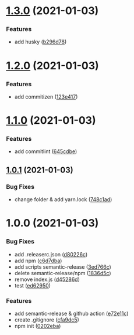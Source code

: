 # [1.3.0](https://github.com/bromso/school-frontend/compare/v1.2.0...v1.3.0) (2021-01-03)


### Features

* add husky ([b296d78](https://github.com/bromso/school-frontend/commit/b296d7819097db7090930e5dd0b0dd89548332ca))

# [1.2.0](https://github.com/bromso/school-frontend/compare/v1.1.0...v1.2.0) (2021-01-03)


### Features

* add commitizen ([123e417](https://github.com/bromso/school-frontend/commit/123e417b06e7b3108969c61df4d9cc5f973f7f24))

# [1.1.0](https://github.com/bromso/school-frontend/compare/v1.0.1...v1.1.0) (2021-01-03)


### Features

* add commitlint ([645cdbe](https://github.com/bromso/school-frontend/commit/645cdbe7d08c02aebc2f296feacb355e7ad2bef3))

## [1.0.1](https://github.com/bromso/school-frontend/compare/v1.0.0...v1.0.1) (2021-01-03)


### Bug Fixes

* change folder & add yarn.lock ([748c1ad](https://github.com/bromso/school-frontend/commit/748c1ad6fe303f0d5cdf15f70bf9ce935d82142c))

# 1.0.0 (2021-01-03)


### Bug Fixes

* add .releaserc.json ([d80226c](https://github.com/bromso/school-frontend/commit/d80226c01d193d6bd1c533f7d3407dae41a01cc2))
* add npm ([c6d7dba](https://github.com/bromso/school-frontend/commit/c6d7dba8ad3e2d00d063c689cddd18c8b1e8eb58))
* add scripts semantic-release ([3ed766c](https://github.com/bromso/school-frontend/commit/3ed766cdc59a5e0a1298d1e3173f54162e799d99))
* delete semantic-release/npm ([1836d5c](https://github.com/bromso/school-frontend/commit/1836d5c0379e7cd617308a075152ef6d21ce1c8f))
* remove index.js ([d45286d](https://github.com/bromso/school-frontend/commit/d45286d2014eff11e6d49aaeb2165728c8a9239c))
* test ([ed62950](https://github.com/bromso/school-frontend/commit/ed6295039a90715e28d11acaf0895b89d9729aea))


### Features

* add semantic-release & github action ([e72e11c](https://github.com/bromso/school-frontend/commit/e72e11c86ebbbc2dc1b567bfe4045634a1fb6c1b))
* create .gitignore ([cfa9dc5](https://github.com/bromso/school-frontend/commit/cfa9dc5a752b75d370d6001096180232114031fb))
* npm init ([0202eba](https://github.com/bromso/school-frontend/commit/0202eba84adc8a1535c92824c5ccddf08dc53385))
